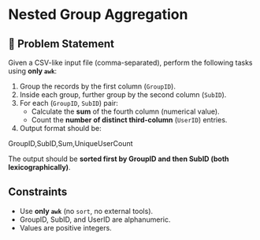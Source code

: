 # Nested Group Aggregation

## 📝 Problem Statement

Given a CSV-like input file (comma-separated), perform the following tasks using **only `awk`**:

1. Group the records by the first column (`GroupID`).
2. Inside each group, further group by the second column (`SubID`).
3. For each (`GroupID`, `SubID`) pair:
   - Calculate the **sum** of the fourth column (numerical value).
   - Count the **number of distinct third-column** (`UserID`) entries.
4. Output format should be:

GroupID,SubID,Sum,UniqueUserCount

The output should be **sorted first by GroupID and then SubID (both lexicographically)**.

## Constraints

- Use **only `awk`** (no `sort`, no external tools).
- GroupID, SubID, and UserID are alphanumeric.
- Values are positive integers.